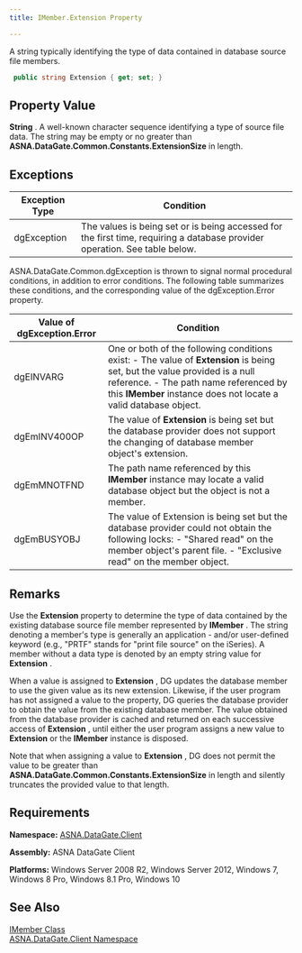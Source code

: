 ```yaml
---
title: IMember.Extension Property

---
```


A string typically identifying the type of data contained in database source file members.

```cs
 public string Extension { get; set; }
```


## Property Value

**String** . A well-known character sequence identifying a type of source file data. The string may be empty or no greater than **ASNA.DataGate.Common.Constants.ExtensionSize** in length.
## Exceptions



| Exception Type | Condition |
| ---- | ---- |
| dgException | The values is being set or is being accessed for the first time, requiring a database provider operation. See table below. |



ASNA.DataGate.Common.dgException is thrown to signal normal procedural conditions, in addition to error conditions. The following table summarizes these conditions, and the corresponding value of the <span>dgException.Error</span> property.
<br />



| Value of dgException.Error | Condition |
| ---- | ---- |
| dgEINVARG | One or both of the following conditions exist:  - The value of **Extension** is being set, but the value provided is a null reference. - The path name referenced by this **IMember** instance does not locate a valid database object. |
| dgEmINV400OP | The value of **Extension** is being set but the database provider does not support the changing of database member object's extension. |
| dgEmMNOTFND | The path name referenced by this **IMember** instance may locate a valid database object but the object is not a member. |
| dgEmBUSYOBJ | The value of Extension is being set but the database provider could not obtain the following locks:  - "Shared read" on the member object's parent file. - "Exclusive read" on the member object. |



## Remarks

Use the **Extension** property to determine the type of data contained by the existing database source file member represented by **IMember** . The string denoting a member's type is generally an application - and/or user-defined keyword (e.g., "PRTF" stands for "print file source" on the iSeries). A member without a data type is denoted by an empty string value for **Extension** . 

When a value is assigned to **Extension** , DG updates the database member to use the given value as its new extension. Likewise, if the user program has not assigned a value to the property, DG queries the database provider to obtain the value from the existing database member. The value obtained from the database provider is cached and returned on each successive access of **Extension** , until either the user program assigns a new value to **Extension** or the **IMember** instance is disposed.

Note that when assigning a value to **Extension** , DG does not permit the value to be greater than **ASNA.DataGate.Common.Constants.ExtensionSize** in length and silently truncates the provided value to that length. 
## Requirements

**Namespace:** [ASNA.DataGate.Client](datagate-client-namespace.html) 

**Assembly:** ASNA DataGate Client

**Platforms:** Windows Server 2008 R2, Windows Server 2012, Windows 7, Windows 8 Pro, Windows 8.1 Pro, Windows 10
## See Also


[IMember Class](imember-class.html)
      <br />
[ASNA.DataGate.Client Namespace](datagate-client-namespace.html)

